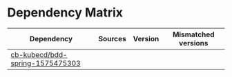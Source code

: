 # Dependency Matrix

Dependency | Sources | Version | Mismatched versions
---------- | ------- | ------- | -------------------
[cb-kubecd/bdd-spring-1575475303](https://github.com/cb-kubecd/bdd-spring-1575475303.git) |  | []() | 
